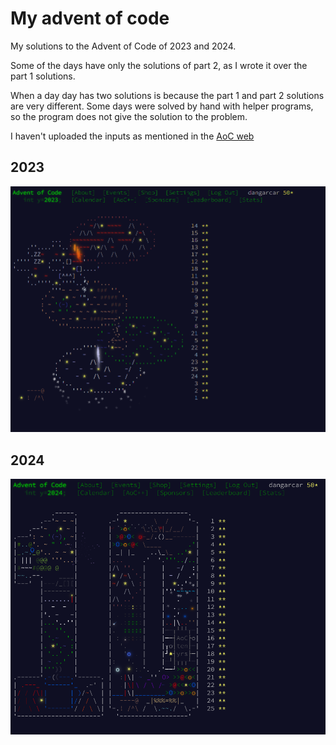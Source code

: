 # My advent of code

My solutions to the Advent of Code of 2023 and 2024.

Some of the days have only the solutions of part 2, as I wrote it over the part 1 solutions.

When a day day has two solutions is because the part 1 and part 2 solutions are very different.
Some days were solved by hand with helper programs, so the program does not give the solution to the problem.

I haven't uploaded the inputs as mentioned in the [AoC web](https://adventofcode.com/2023/about)

## 2023
![Image of all the problems done in my account in 2023](2023/done.png)

## 2024
![Image of all the problems done in my account in 2024](2024/done.png)